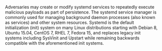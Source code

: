 Adversaries may create or modify systemd services to repeatedly execute malicious payloads as part of persistence. The systemd service manager is commonly used for managing background daemon processes (also known as services) and other system resources. Systemd is the default initialization (init) system on many Linux distributions starting with Debian 8, Ubuntu 15.04, CentOS 7, RHEL 7, Fedora 15, and replaces legacy init systems including SysVinit and Upstart while remaining backwards compatible with the aforementioned init systems.
